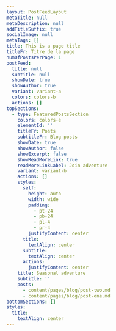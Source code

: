 ```yaml
---
layout: PostFeedLayout
metaTitle: null
metaDescription: null
addTitleSuffix: true
socialImage: null
metaTags: []
title: This is a page title
titleFr: Titre de la page
numOfPostsPerPage: 1
postFeed:
  title: null
  subtitle: null
  showDate: true
  showAuthor: true
  variant: variant-a
  colors: colors-b
  actions: []
topSections:
  - type: FeaturedPostsSection
    colors: colors-e
    elementId: ''
    titleFr: Posts
    subtitleFr: Blog posts
    showDate: true
    showAuthor: false
    showExcerpt: false
    showReadMoreLink: true
    readMoreLinkLabel: Join adventure
    variant: variant-b
    actions: []
    styles:
      self:
        height: auto
        width: wide
        padding:
          - pt-24
          - pb-24
          - pl-4
          - pr-4
        justifyContent: center
      title:
        textAlign: center
      subtitle:
        textAlign: center
      actions:
        justifyContent: center
    title: Seasonal adventure
    subtitle: ''
    posts:
      - content/pages/blog/post-two.md
      - content/pages/blog/post-one.md
bottomSections: []
styles:
  title:
    textAlign: center
---
```

